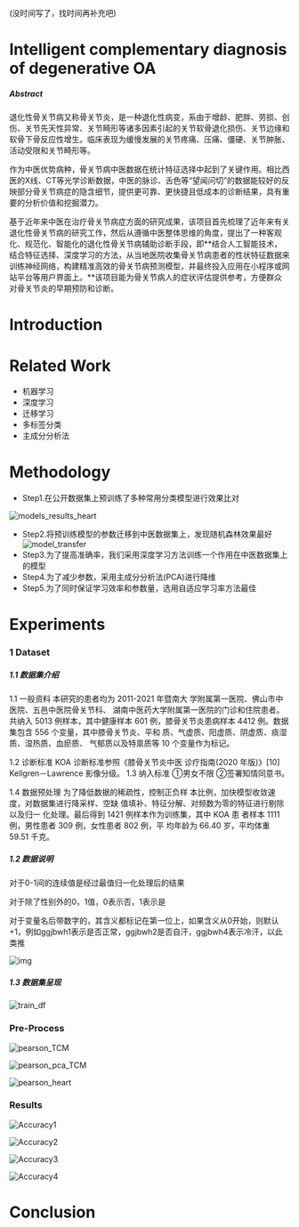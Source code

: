 (没时间写了，找时间再补充吧)

#  Intelligent complementary diagnosis of degenerative OA

##### Abstract

退化性骨关节病又称骨关节炎，是一种退化性病变，系由于增龄、肥胖、劳损、创伤、关节先天性异常、关节畸形等诸多因素引起的关节软骨退化损伤、关节边缘和软骨下骨反应性增生。临床表现为缓慢发展的关节疼痛、压痛、僵硬、关节肿胀、活动受限和关节畸形等。

作为中医优势病种，骨关节病中医数据在统计特征选择中起到了关键作用。相比西医的X线、CT等光学诊断数据，中医的脉诊、舌色等“望闻问切”的数据能较好的反映部分骨关节病症的隐含细节，提供更可靠、更快捷且低成本的诊断结果，具有重要的分析价值和挖掘潜力。

基于近年来中医在治疗骨关节病症方面的研究成果，该项目首先梳理了近年来有关退化性骨关节病的研究工作，然后从遵循中医整体思维的角度，提出了一种客观化、规范化、智能化的退化性骨关节病辅助诊断手段，即**结合人工智能技术，结合特征选择、深度学习的方法，从当地医院收集骨关节病患者的性状特征数据来训练神经网络，构建精准高效的骨关节病预测模型，并最终投入应用在小程序或网站平台等用户界面上。**该项目能为骨关节病人的症状评估提供参考，方便群众对骨关节炎的早期预防和诊断。



# Introduction



# Related Work

- 机器学习
- 深度学习
- 迁移学习
- 多标签分类
- 主成分分析法



# Methodology

- Step1.在公开数据集上预训练了多种常用分类模型进行效果比对

![models_results_heart](C:\Users\lenovo\Documents\GitHub\Intelligent-Assisted-Diagnosis-of-Degenerative-OA\pic\models_results_heart.png)

- Step2.将预训练模型的参数迁移到中医数据集上，发现随机森林效果最好
  ![model_transfer](.\pic\model_transfer.png)
- Step3.为了提高准确率，我们采用深度学习方法训练一个作用在中医数据集上的模型
- Step4.为了减少参数，采用主成分分析法(PCA)进行降维
- Step5.为了同时保证学习效率和参数量，选用自适应学习率方法最佳

# Experiments

### 1 Dataset

##### 1.1 数据集介绍

1.1 一般资料 本研究的患者均为 2011-2021 年暨南大 学附属第一医院、佛山市中医院、五邑中医院骨关节科、 湖南中医药大学附属第一医院的门诊和住院患者。共纳入 5013 例样本，其中健康样本 601 例，膝骨关节炎患病样本 4412 例。数据集包含 556 个变量，其中膝骨关节炎、平和 质、气虚质、阳虚质、阴虚质、痰湿质、湿热质、血瘀质、 气郁质以及特禀质等 10 个变量作为标记。 

1.2 诊断标准 KOA 诊断标准参照《膝骨关节炎中医 诊疗指南(2020 年版)》[10] Kellgren－Lawrence 影像分级。 1.3 纳入标准 ①男女不限 ②签署知情同意书。 

1.4 数据预处理 为了降低数据的稀疏性，控制正负样 本比例，加快模型收敛速度，对数据集进行降采样、空缺 值填补、特征分解、对频数为零的特征进行剔除以及归一 化处理。最后得到 1421 例样本作为训练集，其中 KOA 患 者样本 1111 例，男性患者 309 例，女性患者 802 例，平 均年龄为 66.40 岁，平均体重 59.51 千克。

##### 1.2 数据说明

对于0-1间的连续值是经过最值归一化处理后的结果

对于除了性别外的0，1值，0表示否，1表示是

对于变量名后带数字的，其含义都标记在第一位上，如果含义从0开始，则默认+1，例如ggjbwh1表示是否正常，ggjbwh2是否自汗，ggjbwh4表示冷汗，以此类推

![img](./pic/dataset_introduction.png)

##### 1.3 数据集呈现

![train_df](.\pic\train_df.png)

### Pre-Process

![pearson_TCM](.\pic\pearson_TCM.png)

![pearson_pca_TCM](.\pic\pearson_pca_TCM.png)

![pearson_heart](.\pic\pearson_heart.png)

### Results

![Accuracy1](.\pic\Accuracy1.png)

![Accuracy2](.\pic\Accuracy2.png)

![Accuracy3](.\pic\Accuracy3.png)

![Accuracy4](.\pic\Accuracy4.png)

# Conclusion

